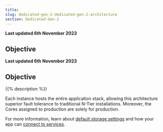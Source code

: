 ```yaml
---
title: 
slug: dedicated-gen-2-dedicated-gen-2-architecture
section: Dedicated-Gen-2
---
```


**Last updated 6th November 2023**



## Objective  

**Last updated 6th November 2023**



## Objective  

{{% description %}}

Each instance hosts the entire application stack,
allowing this architecture superior fault tolerance to traditional N-Tier installations. 
Moreover, the Cores assigned to production are solely for production.

For more information,
learn about [default storage settings](../../dedicated-gen-3/_index.md#storage)
and how your app can [connect to services](../../dedicated-gen-3/_index.md#available-services).

